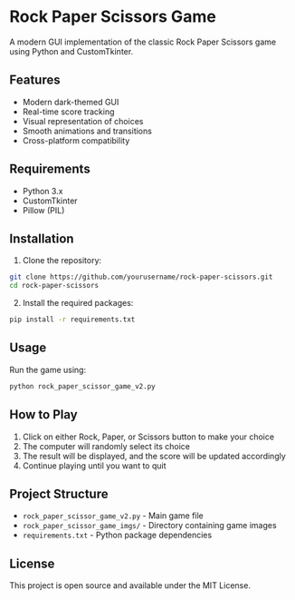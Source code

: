 # Rock Paper Scissors Game

A modern GUI implementation of the classic Rock Paper Scissors game using Python and CustomTkinter.

## Features

- Modern dark-themed GUI
- Real-time score tracking
- Visual representation of choices
- Smooth animations and transitions
- Cross-platform compatibility

## Requirements

- Python 3.x
- CustomTkinter
- Pillow (PIL)

## Installation

1. Clone the repository:
```bash
git clone https://github.com/yourusername/rock-paper-scissors.git
cd rock-paper-scissors
```

2. Install the required packages:
```bash
pip install -r requirements.txt
```

## Usage

Run the game using:
```bash
python rock_paper_scissor_game_v2.py
```

## How to Play

1. Click on either Rock, Paper, or Scissors button to make your choice
2. The computer will randomly select its choice
3. The result will be displayed, and the score will be updated accordingly
4. Continue playing until you want to quit

## Project Structure

- `rock_paper_scissor_game_v2.py` - Main game file
- `rock_paper_scissor_game_imgs/` - Directory containing game images
- `requirements.txt` - Python package dependencies

## License

This project is open source and available under the MIT License. 
